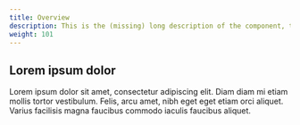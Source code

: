 ```yaml
---
title: Overview
description: This is the (missing) long description of the component, that will come from the frontmatter attributes
weight: 101
---
```


## Lorem ipsum dolor

Lorem ipsum dolor sit amet, consectetur adipiscing elit. Diam diam mi etiam mollis tortor vestibulum. Felis, arcu amet, nibh eget eget etiam orci aliquet. Varius facilisis magna faucibus commodo iaculis faucibus aliquet.